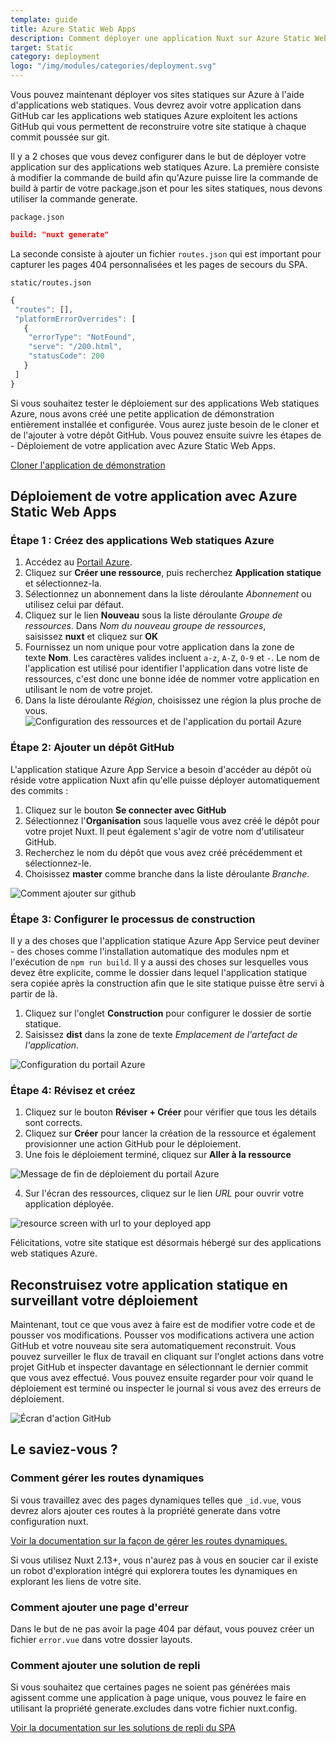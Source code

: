 ```yaml
---
template: guide
title: Azure Static Web Apps
description: Comment déployer une application Nuxt sur Azure Static Web Apps?
target: Static
category: deployment
logo: "/img/modules/categories/deployment.svg"
---
```


Vous pouvez maintenant déployer vos sites statiques sur Azure à l'aide d'applications web statiques. Vous devrez avoir votre application dans GitHub car les applications web statiques Azure exploitent les actions GitHub qui vous permettent de reconstruire votre site statique à chaque commit poussée sur git.

Il y a 2 choses que vous devez configurer dans le but de déployer votre application sur des applications web statiques Azure. La première consiste à modifier la commande de build afin qu'Azure puisse lire la commande de build à partir de votre package.json et pour les sites statiques, nous devons utiliser la commande generate.

`package.json`

```json
build: "nuxt generate"
```

La seconde consiste à ajouter un fichier `routes.json` qui est important pour capturer les pages 404 personnalisées et les pages de secours du SPA.

`static/routes.json`

```jsx
{
 "routes": [],
 "platformErrorOverrides": [
   {
    "errorType": "NotFound",
    "serve": "/200.html",
    "statusCode": 200
   }
 ]
}
```

Si vous souhaitez tester le déploiement sur des applications Web statiques Azure, nous avons créé une petite application de démonstration entièrement installée et configurée. Vous aurez juste besoin de le cloner et de l'ajouter à votre dépôt GitHub. Vous pouvez ensuite suivre les étapes de - Déploiement de votre application avec Azure Static Web Apps.

[Cloner l'application de démonstration](https://github.com/debs-obrien/nuxtjs-azure-static-app)

## Déploiement de votre application avec Azure Static Web Apps

### Étape 1 : **Créez des applications Web statiques Azure**

1. Accédez au [Portail Azure](https://portal.azure.com/).
2. Cliquez sur **Créer une ressource**, puis recherchez **Application statique** et sélectionnez-la.
3. Sélectionnez un abonnement dans la liste déroulante *Abonnement* ou utilisez celui par défaut.
4. Cliquez sur le lien **Nouveau** sous la liste déroulante *Groupe de ressources*. Dans *Nom du nouveau groupe de ressources*, saisissez **nuxt** et cliquez sur **OK**
5. Fournissez un nom unique pour votre application dans la zone de texte **Nom**. Les caractères valides incluent `a-z`, `A-Z`, `0-9` et `-`. Le nom de l'application est utilisé pour identifier l'application dans votre liste de ressources, c'est donc une bonne idée de nommer votre application en utilisant le nom de votre projet.
6. Dans la liste déroulante *Région*, choisissez une région la plus proche de vous.
![Configuration des ressources et de l'application du portail Azure](https://user-images.githubusercontent.com/13063165/82118135-71891b00-9775-11ea-8284-aa94d17a3bc3.png)

### Étape 2: **Ajouter un dépôt GitHub**

L'application statique Azure App Service a besoin d'accéder au dépôt où réside votre application Nuxt afin qu'elle puisse déployer automatiquement des commits :

1. Cliquez sur le bouton **Se connecter avec GitHub**
2. Sélectionnez l'**Organisation** sous laquelle vous avez créé le dépôt pour votre projet Nuxt. Il peut également s'agir de votre nom d'utilisateur GitHub.
3. Recherchez le nom du dépôt que vous avez créé précédemment et sélectionnez-le.
4. Choisissez **master** comme branche dans la liste déroulante *Branche*.

![Comment ajouter sur github](https://user-images.githubusercontent.com/13063165/82118359-38ea4100-9777-11ea-9c5e-7ba5c4da708e.png)

### Étape 3: **Configurer le processus de construction**

Il y a des choses que l'application statique Azure App Service peut deviner - des choses comme l'installation automatique des modules npm et l'exécution de `npm run build`. Il y a aussi des choses sur lesquelles vous devez être explicite, comme le dossier dans lequel l'application statique sera copiée après la construction afin que le site statique puisse être servi à partir de là.

1. Cliquez sur l'onglet **Construction** pour configurer le dossier de sortie statique.
2. Saisissez **dist** dans la zone de texte *Emplacement de l'artefact de l'application*.

![Configuration du portail Azure](https://user-images.githubusercontent.com/13063165/82118277-71d5e600-9776-11ea-88ad-48cf0793905d.png)

### Étape 4: **Révisez et créez**

1. Cliquez sur le bouton **Réviser + Créer** pour vérifier que tous les détails sont corrects.
2. Cliquez sur **Créer** pour lancer la création de la ressource et également provisionner une action GitHub pour le déploiement.
3. Une fois le déploiement terminé, cliquez sur **Aller à la ressource**

![Message de fin de déploiement du portail Azure](https://user-images.githubusercontent.com/13063165/82118390-67681c00-9777-11ea-9778-671dc768393e.png)

4. Sur l'écran des ressources, cliquez sur le lien *URL* pour ouvrir votre application déployée.

![resource screen with url to your deployed app](https://user-images.githubusercontent.com/13063165/82118042-d001c980-9774-11ea-94f5-57d995aa5391.png)

Félicitations, votre site statique est désormais hébergé sur des applications web statiques Azure.

## Reconstruisez votre application statique en surveillant votre déploiement

Maintenant, tout ce que vous avez à faire est de modifier votre code et de pousser vos modifications. Pousser vos modifications activera une action GitHub et votre nouveau site sera automatiquement reconstruit. Vous pouvez surveiller le flux de travail en cliquant sur l'onglet actions dans votre projet GitHub et inspecter davantage en sélectionnant le dernier commit que vous avez effectué. Vous pouvez ensuite regarder pour voir quand le déploiement est terminé ou inspecter le journal si vous avez des erreurs de déploiement.

![Écran d'action GitHub](https://user-images.githubusercontent.com/13063165/82118249-34715880-9776-11ea-92e2-dbd21bbf7cb6.png)

## Le saviez-vous ?

### **Comment gérer les routes dynamiques**

Si vous travaillez avec des pages dynamiques telles que `_id.vue`, vous devrez alors ajouter ces routes à la propriété generate dans votre configuration nuxt.

[Voir la documentation sur la façon de gérer les routes dynamiques.](/docs/configuration-glossary/configuration-generate#routes)

<div class="Alert">
Si vous utilisez Nuxt 2.13+, vous n'aurez pas à vous en soucier car il existe un robot d'exploration intégré qui explorera toutes les dynamiques en explorant les liens de votre site.
</div>

### Comment ajouter une page d'erreur

Dans le but de ne pas avoir la page 404 par défaut, vous pouvez créer un fichier `error.vue` dans votre dossier layouts.

### Comment ajouter une solution de repli

Si vous souhaitez que certaines pages ne soient pas générées mais agissent comme une application à page unique, vous pouvez le faire en utilisant la propriété generate.excludes dans votre fichier nuxt.config.

[Voir la documentation sur les solutions de repli du SPA](/docs/configuration-glossary/configuration-generate#exclude)
